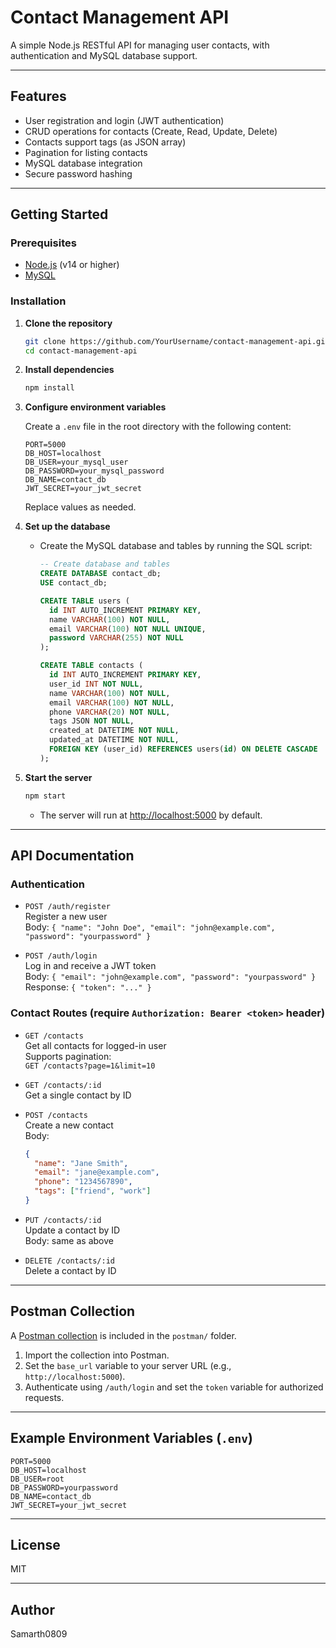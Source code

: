 # Contact Management API

A simple Node.js RESTful API for managing user contacts, with authentication and MySQL database support.

---

## Features

- User registration and login (JWT authentication)
- CRUD operations for contacts (Create, Read, Update, Delete)
- Contacts support tags (as JSON array)
- Pagination for listing contacts
- MySQL database integration
- Secure password hashing

---

## Getting Started

### Prerequisites

- [Node.js](https://nodejs.org/) (v14 or higher)
- [MySQL](https://www.mysql.com/)

### Installation

1. **Clone the repository**

   ```bash
   git clone https://github.com/YourUsername/contact-management-api.git
   cd contact-management-api
   ```

2. **Install dependencies**

   ```bash
   npm install
   ```

3. **Configure environment variables**

   Create a `.env` file in the root directory with the following content:

   ```
   PORT=5000
   DB_HOST=localhost
   DB_USER=your_mysql_user
   DB_PASSWORD=your_mysql_password
   DB_NAME=contact_db
   JWT_SECRET=your_jwt_secret
   ```

   Replace values as needed.

4. **Set up the database**

   - Create the MySQL database and tables by running the SQL script:

     ```sql
     -- Create database and tables
     CREATE DATABASE contact_db;
     USE contact_db;

     CREATE TABLE users (
       id INT AUTO_INCREMENT PRIMARY KEY,
       name VARCHAR(100) NOT NULL,
       email VARCHAR(100) NOT NULL UNIQUE,
       password VARCHAR(255) NOT NULL
     );

     CREATE TABLE contacts (
       id INT AUTO_INCREMENT PRIMARY KEY,
       user_id INT NOT NULL,
       name VARCHAR(100) NOT NULL,
       email VARCHAR(100) NOT NULL,
       phone VARCHAR(20) NOT NULL,
       tags JSON NOT NULL,
       created_at DATETIME NOT NULL,
       updated_at DATETIME NOT NULL,
       FOREIGN KEY (user_id) REFERENCES users(id) ON DELETE CASCADE
     );
     ```

5. **Start the server**

   ```bash
   npm start
   ```
   - The server will run at [http://localhost:5000](http://localhost:5000) by default.

---

## API Documentation

### Authentication

- `POST /auth/register`  
  Register a new user  
  Body: `{ "name": "John Doe", "email": "john@example.com", "password": "yourpassword" }`

- `POST /auth/login`  
  Log in and receive a JWT token  
  Body: `{ "email": "john@example.com", "password": "yourpassword" }`  
  Response: `{ "token": "..." }`

### Contact Routes (require `Authorization: Bearer <token>` header)

- `GET /contacts`  
  Get all contacts for logged-in user  
  Supports pagination:  
  `GET /contacts?page=1&limit=10`

- `GET /contacts/:id`  
  Get a single contact by ID

- `POST /contacts`  
  Create a new contact  
  Body:  
  ```json
  {
    "name": "Jane Smith",
    "email": "jane@example.com",
    "phone": "1234567890",
    "tags": ["friend", "work"]
  }
  ```

- `PUT /contacts/:id`  
  Update a contact by ID  
  Body: same as above

- `DELETE /contacts/:id`  
  Delete a contact by ID

---

## Postman Collection

A [Postman collection](./postman/ContactAPI.postman_collection.json) is included in the `postman/` folder.

1. Import the collection into Postman.
2. Set the `base_url` variable to your server URL (e.g., `http://localhost:5000`).
3. Authenticate using `/auth/login` and set the `token` variable for authorized requests.

---

## Example Environment Variables (`.env`)

```
PORT=5000
DB_HOST=localhost
DB_USER=root
DB_PASSWORD=yourpassword
DB_NAME=contact_db
JWT_SECRET=your_jwt_secret
```

---

## License

MIT

---

## Author

Samarth0809
